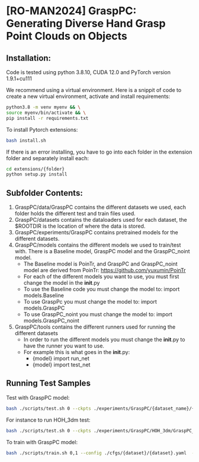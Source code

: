 # [RO-MAN2024] GraspPC: Generating Diverse Hand Grasp Point Clouds on Objects

## Installation:
Code is tested using python 3.8.10, CUDA 12.0 and PyTorch version 1.9.1+cu111
  
We recommend using a virtual environment.
Here is a snippit of code to create a new virtual environment, activate and install requirements:

```bash
python3.8 -m venv myenv && \
source myenv/bin/activate && \
pip install -r requirements.txt
```

To install Pytorch extensions:
```bash
bash install.sh
```
If there is an error installing, you have to go into each folder in the extension folder and separately install each:
```bash
cd extensions/{folder}
python setup.py install
```

## Subfolder Contents:
1. GraspPC/data/GraspPC contains the different datasets we used, each folder holds the different test and train files used.
2. GraspPC/datasets contains the dataloaders used for each dataset, the $ROOTDIR is the location of where the data is stored.
3. GraspPC/experiments/GraspPC contains pretrained models for the different datasets.
4. GraspPC/models contains the different models we used to train/test with. There is a Baseline model, GraspPC model and the GraspPC_noint model.
	- The Baseline model is PoinTr, and GraspPC and GraspPC_noint model are derived from PoinTr: https://github.com/yuxumin/PoinTr
	- For each of the different models you want to use, you must first change the model in the __init__.py 
	- To use the Baseline code you must change the model to: import models.Baseline
	- To use GraspPc you must change the model to: import models.GraspPC
	- To use GraspPC_noint you must change the model to: import models.GraspPC_noint
5. GraspPC/tools contains the different runners used for running the different datasets
	- In order to run the different models you must change the __init__.py to have the runner you want to use.
	- For example this is what goes in the __init__.py:	
		- {model} import run_net
		- {model} import test_net

## Running Test Samples
Test with GraspPC model: 
```bash
bash ./scripts/test.sh 0 --ckpts ./experiments/GraspPC/{dataset_name}/{exp_name}/ckpt-last.pth(or ckpt-epoch#.pth) --config ./cfgs/{dataset}/{dataset_name}.yaml --exp_name exp_name
```
For instance to run HOH_3dm test: 
```bash
bash ./scripts/test.sh 0 --ckpts ./experiments/GraspPC/HOH_3dm/GraspPC_3dm/ckpt-epoch-300.pth --config ./cfgs/HOH_3dm/HOH_3dm.yaml  --exp_name exp_name
```
To train with GraspPC model: 
```bash
bash ./scripts/train.sh 0,1 --config ./cfgs/{dataset}/{dataset}.yaml  --exp_name exp_name
```


